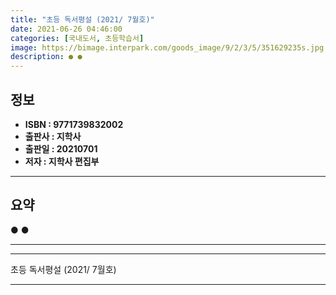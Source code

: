 ```yaml
---
title: "초등 독서평설 (2021/ 7월호)"
date: 2021-06-26 04:46:00
categories: [국내도서, 초등학습서]
image: https://bimage.interpark.com/goods_image/9/2/3/5/351629235s.jpg
description: ● ●
---
```


## **정보**

- **ISBN : 9771739832002**
- **출판사 : 지학사**
- **출판일 : 20210701**
- **저자 : 지학사 편집부**

------



## **요약**

●  ●  

------



------


초등 독서평설 (2021/ 7월호) 

------


